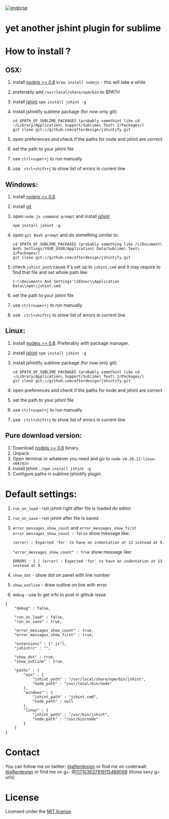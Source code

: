 [![endorse](https://api.coderwall.com/afterdesign/endorsecount.png)](https://coderwall.com/afterdesign)

# yet another jshint plugin for sublime

# How to install ?
## OSX:

1. install [nodejs >= 0.8](http://nodejs.org/download/) ```brew install nodejs``` - this will take a while
2. preferably add ```/usr/local/share/npm/bin``` to $PATH
3. install [jshint](http://www.jshint.com/) ```npm install jshint -g```
4. install jshintify sublime package (for now only git):

    ```
    cd $PATH_OF_SUBLIME_PACKAGES (probably somethint like cd ~/Library/Application\ Support/Sublime\ Text\ 2/Packages/)
    git clone git://github.com/afterdesign/jshintify.git
    ```
5. open preferences and check if the paths for node and jshint are correct
6. set the path to your jshint file
7. use ```ctrl+super+j``` to run manually
8. use ``` ctrl+shift+j``` to show list of errors in current line

## Windows:

1. install [nodejs >= 0.8](http://nodejs.org/download/)
2. install [git](http://git-scm.com/)
3. open ```node.js command prompt``` and install [jshint](http://www.jshint.com/):

    ```
    npm install jshint -g
    ```
4. open ```git Bash prompt``` and do something similar to:

    ```
    cd $PATH_OF_SUBLIME_PACKAGES (probably something like /c/Document\ And\ Settings/YOUR_USER/Application\ Data/Sublime\ Text\ 2/Packages/)
    git clone git://github.com/afterdesign/jshintify.git
    ```
5. check ```jshint_path``` cause it's set up to ```jshint.cmd``` and it may require to find that file and set whole path like:
    
    ```
    C:\\Documents And Settings'\IEUser\\Application Data\\npm\\jshint.cmd
    ```

6. set the path to your jshint file
7. use ```ctrl+super+j``` to run manually
8. use ``` ctrl+shift+j``` to show list of errors in current line

## Linux:

1. Install [nodejs >= 0.8](http://nodejs.org/download/). Preferably with package manager.
2. install [jshint](http://www.jshint.com/) ```npm install jshint -g```
3. install jshintify sublime package (for now only git):

    ```
    cd $PATH_OF_SUBLIME_PACKAGES (probably somethint like cd ~/Library/Application\ Support/Sublime\ Text\ 2/Packages/)
    git clone git://github.com/afterdesign/jshintify.git
    ```
4. open preferences and check if the paths for node and jshint are correct
5. set the path to your jshint file
6. use ```ctrl+super+j``` to run manually
7. use ``` ctrl+shift+j``` to show list of errors in current line

## Pure download version:
1. Download [nodejs >= 0.8](http://nodejs.org/download/) binary.
2. Unpack
3. Open terminal or whatever you need and go to ```node-v0.10.12-linux-x64/bin```
4. install jshint ```./npm install jshint -g```
5. Configure paths in sublime jshintify plugin.

# Default settings:

1. ```run_on_load``` - run jshint right after file is loaded do editor
2. ```run_on_save``` - run jshint after file is saved
3. ```error_messages_show_count``` and ```error_messages_show_first```
    ```error_messages_show_count : false``` show message like:

    ```
    (error) : Expected 'for' to have an indentation at 13 instead at 9.
    ```
    
    ```"error_messages_show_count" : true``` show message like:
    
    ```
    ERRORS : 1 | (error) : Expected 'for' to have an indentation at 13 instead at 9.
    ```
4. ```show_dot``` - show dot on panel with line number
5. ```show_outline``` - draw outline on line with error
6. ```debug``` - use to get info to post in github issue

```
{
    "debug" : false,

    "run_on_load" : false,
    "run_on_save" : true,

    "error_messages_show_count" : true,
    "error_messages_show_first" : true,

    "extensions" : [".js"],
    "jshintrc" : "",

    "show_dot" : true,
    "show_outline" : true,

    "paths" : {
        "osx" : {
            "jshint_path" : "/usr/local/share/npm/bin/jshint",
            "node_path" : "/usr/local/bin/node"
        },
        "windows" : {
            "jshint_path" : "jshint.cmd",
            "node_path" : null
        },
        "linux" : {
            "jshint_path" : "/usr/bin/jshint",
            "node_path" : "/usr/bin/node"
        }
    }
}
```

# Contact

You can follow me on twitter: [@afterdesign](http://twitter.com/afterdesign)
or find me on coderwall: [@afterdesign](http://coderwall.com/afterdesign)
or find me on g+: [@117103637919115489068](https://plus.google.com/117103637919115489068/posts) (those sexy g+ urls)

# License

Licensed under the [MIT license](http://opensource.org/licenses/MIT).